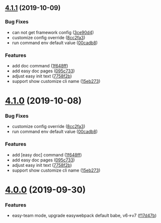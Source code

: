 <a name="4.1.1"></a>
## [4.1.1](https://github.com/easy-team/easywebpack-cli/compare/4.5.1...4.1.1) (2019-10-09)


### Bug Fixes

* can not get framework config ([3ce90d4](https://github.com/easy-team/easywebpack-cli/commit/3ce90d4))
* customize config override ([8cc2fa3](https://github.com/easy-team/easywebpack-cli/commit/8cc2fa3))
* run command env default value ([00cadb8](https://github.com/easy-team/easywebpack-cli/commit/00cadb8))


### Features

* add doc command ([1f648ff](https://github.com/easy-team/easywebpack-cli/commit/1f648ff))
* add easy doc pages ([095c733](https://github.com/easy-team/easywebpack-cli/commit/095c733))
* adjust easy init text ([7758f2b](https://github.com/easy-team/easywebpack-cli/commit/7758f2b))
* support show customize cli name ([15eb273](https://github.com/easy-team/easywebpack-cli/commit/15eb273))



<a name="4.1.0"></a>
# [4.1.0](https://github.com/easy-team/easywebpack-cli/compare/4.5.1...4.1.0) (2019-10-08)


### Bug Fixes

* customize config override ([8cc2fa3](https://github.com/easy-team/easywebpack-cli/commit/8cc2fa3))
* run command env default value ([00cadb8](https://github.com/easy-team/easywebpack-cli/commit/00cadb8))


### Features

* add [easy doc] command ([1f648ff](https://github.com/easy-team/easywebpack-cli/commit/1f648ff))
* add easy doc pages ([095c733](https://github.com/easy-team/easywebpack-cli/commit/095c733))
* adjust easy init text ([7758f2b](https://github.com/easy-team/easywebpack-cli/commit/7758f2b))
* support show customize cli name ([15eb273](https://github.com/easy-team/easywebpack-cli/commit/15eb273))



<a name="4.0.0"></a>
# [4.0.0](https://github.com/easy-team/easywebpack-cli/compare/4.0.0) (2019-09-30)


### Features

* easy-team mode, upgrade easywebpack default babe, v6->v7 ([f17d47b](https://github.com/easy-team/easywebpack-cli/commit/f17d47b))

